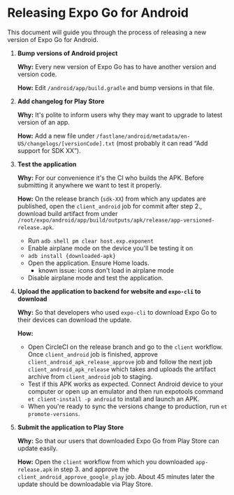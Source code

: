 # Releasing Expo Go for Android

This document will guide you through the process of releasing a new version of Expo Go for Android.

1. **Bump versions of Android project**

    **Why:** Every new version of Expo Go has to have another version and version code.

    **How:** Edit `/android/app/build.gradle` and bump versions in that file.

2. **Add changelog for Play Store**

    **Why:** It's polite to inform users why they may want to upgrade to latest version of an app.
    
    **How:** Add a new file under `/fastlane/android/metadata/en-US/changelogs/[versionCode].txt` (most probably it can read “Add support for SDK XX”).

3. **Test the application**

    **Why:** For our convenience it's the CI who builds the APK. Before submitting it anywhere we want to test it properly.

    **How:** On the release branch (`sdk-XX`) from which any updates are published, open the `client_android` job for commit after step 2., download build artifact from under `/root/expo/android/app/build/outputs/apk/release/app-versioned-release.apk`.
      - Run `adb shell pm clear host.exp.exponent`
      - Enable airplane mode on the device you'll be testing it on
      - `adb install {downloaded-apk}`
      - Open the application. Ensure Home loads.
        - known issue: icons don't load in airplane mode
      - Disable airplane mode and test the application.

4. **Upload the application to backend for website and `expo-cli` to download**

    **Why:** So that developers who used `expo-cli` to download Expo Go to their devices can download the update.

    **How:**
    - Open CircleCI on the release branch and go to the `client` workflow. Once `client_android` job is finished, approve `client_android_apk_release_approve` job and follow the next job `client_android_apk_release` which takes and uploads the artifact archive from `client_android` job to staging.
    - Test if this APK works as expected. Connect Android device to your computer or open up an emulator and then run expotools command `et client-install -p android` to install and launch an APK.
    - When you're ready to sync the versions change to production, run `et promote-versions`.

5. **Submit the application to Play Store**

    **Why:** So that our users that downloaded Expo Go from Play Store can update easily.

    **How:** Open the `client` workflow from which you downloaded `app-release.apk` in step 3. and approve the `client_android_approve_google_play` job. About 45 minutes later the update should be downloadable via Play Store.
